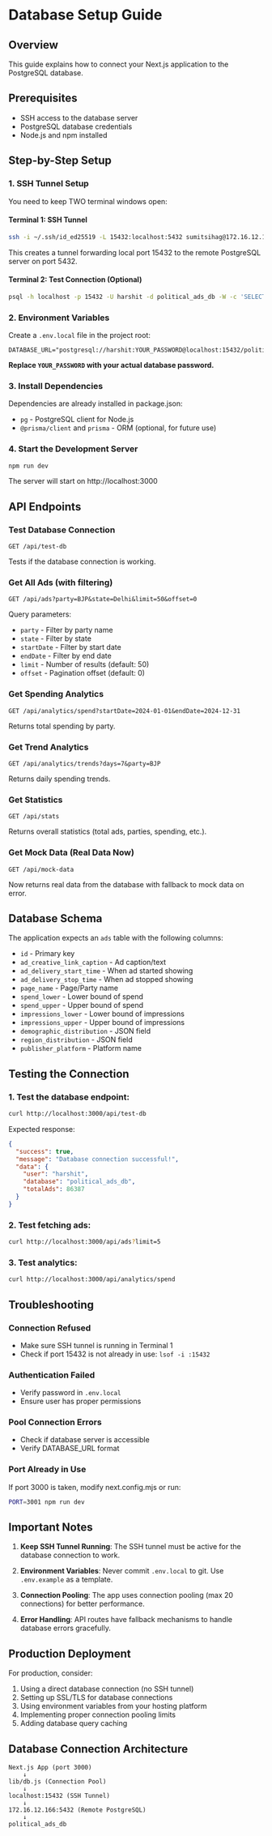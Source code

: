 # Database Setup Guide

## Overview
This guide explains how to connect your Next.js application to the PostgreSQL database.

## Prerequisites
- SSH access to the database server
- PostgreSQL database credentials
- Node.js and npm installed

## Step-by-Step Setup

### 1. SSH Tunnel Setup
You need to keep TWO terminal windows open:

#### Terminal 1: SSH Tunnel
```bash
ssh -i ~/.ssh/id_ed25519 -L 15432:localhost:5432 sumitsihag@172.16.12.166 -N
```
This creates a tunnel forwarding local port 15432 to the remote PostgreSQL server on port 5432.

#### Terminal 2: Test Connection (Optional)
```bash
psql -h localhost -p 15432 -U harshit -d political_ads_db -W -c 'SELECT current_user, COUNT(*) FROM ads;'
```

### 2. Environment Variables
Create a `.env.local` file in the project root:

```env
DATABASE_URL="postgresql://harshit:YOUR_PASSWORD@localhost:15432/political_ads_db"
```

**Replace `YOUR_PASSWORD` with your actual database password.**

### 3. Install Dependencies
Dependencies are already installed in package.json:
- `pg` - PostgreSQL client for Node.js
- `@prisma/client` and `prisma` - ORM (optional, for future use)

### 4. Start the Development Server
```bash
npm run dev
```

The server will start on http://localhost:3000

## API Endpoints

### Test Database Connection
```
GET /api/test-db
```
Tests if the database connection is working.

### Get All Ads (with filtering)
```
GET /api/ads?party=BJP&state=Delhi&limit=50&offset=0
```
Query parameters:
- `party` - Filter by party name
- `state` - Filter by state
- `startDate` - Filter by start date
- `endDate` - Filter by end date
- `limit` - Number of results (default: 50)
- `offset` - Pagination offset (default: 0)

### Get Spending Analytics
```
GET /api/analytics/spend?startDate=2024-01-01&endDate=2024-12-31
```
Returns total spending by party.

### Get Trend Analytics
```
GET /api/analytics/trends?days=7&party=BJP
```
Returns daily spending trends.

### Get Statistics
```
GET /api/stats
```
Returns overall statistics (total ads, parties, spending, etc.).

### Get Mock Data (Real Data Now)
```
GET /api/mock-data
```
Now returns real data from the database with fallback to mock data on error.

## Database Schema
The application expects an `ads` table with the following columns:
- `id` - Primary key
- `ad_creative_link_caption` - Ad caption/text
- `ad_delivery_start_time` - When ad started showing
- `ad_delivery_stop_time` - When ad stopped showing
- `page_name` - Page/Party name
- `spend_lower` - Lower bound of spend
- `spend_upper` - Upper bound of spend
- `impressions_lower` - Lower bound of impressions
- `impressions_upper` - Upper bound of impressions
- `demographic_distribution` - JSON field
- `region_distribution` - JSON field
- `publisher_platform` - Platform name

## Testing the Connection

### 1. Test the database endpoint:
```bash
curl http://localhost:3000/api/test-db
```

Expected response:
```json
{
  "success": true,
  "message": "Database connection successful!",
  "data": {
    "user": "harshit",
    "database": "political_ads_db",
    "totalAds": 86387
  }
}
```

### 2. Test fetching ads:
```bash
curl http://localhost:3000/api/ads?limit=5
```

### 3. Test analytics:
```bash
curl http://localhost:3000/api/analytics/spend
```

## Troubleshooting

### Connection Refused
- Make sure SSH tunnel is running in Terminal 1
- Check if port 15432 is not already in use: `lsof -i :15432`

### Authentication Failed
- Verify password in `.env.local`
- Ensure user has proper permissions

### Pool Connection Errors
- Check if database server is accessible
- Verify DATABASE_URL format

### Port Already in Use
If port 3000 is taken, modify next.config.mjs or run:
```bash
PORT=3001 npm run dev
```

## Important Notes

1. **Keep SSH Tunnel Running**: The SSH tunnel must be active for the database connection to work.

2. **Environment Variables**: Never commit `.env.local` to git. Use `.env.example` as a template.

3. **Connection Pooling**: The app uses connection pooling (max 20 connections) for better performance.

4. **Error Handling**: API routes have fallback mechanisms to handle database errors gracefully.

## Production Deployment

For production, consider:
1. Using a direct database connection (no SSH tunnel)
2. Setting up SSL/TLS for database connections
3. Using environment variables from your hosting platform
4. Implementing proper connection pooling limits
5. Adding database query caching

## Database Connection Architecture

```
Next.js App (port 3000)
    ↓
lib/db.js (Connection Pool)
    ↓
localhost:15432 (SSH Tunnel)
    ↓
172.16.12.166:5432 (Remote PostgreSQL)
    ↓
political_ads_db
```
